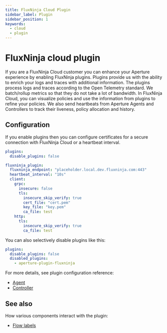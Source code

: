 ```yaml
---
title: FluxNinja Cloud Plugin
sidebar_label: Plugin
sidebar_position: 1
keywords:
  - cloud
  - plugin
---
```


# FluxNinja cloud plugin

If you are a FluxNinja Cloud customer you can enhance your Aperture experience
by enabling FluxNinja plugins. Plugins provide us with the ability to enrich
your logs and traces with additional information. The plugins process logs and
traces according to the Open Telemetry standard. We batch/rollup metrics so that
they do not take a lot of bandwidth. In FluxNinja Cloud, you can visualize
policies and use the information from plugins to refine your policies. We also
send heartbeats from Aperture Agents and Controllers to track their liveness,
policy allocation and history.

## Configuration

If you enable plugins then you can configure certificates for a secure
connection with FluxNinja Cloud or a heartbeat interval.

```yaml
plugins:
  disable_plugins: false

fluxninja_plugin:
  fluxninja_endpoint: "placeholder.local.dev.fluxninja.com:443"
  heartbeat_interval: "10s"
  client:
    grpc:
      insecure: false
      tls:
        insecure_skip_verify: true
        cert_file: "cert.pem"
        key_file: "key.pem"
        ca_file: test
    http:
      tls:
        insecure_skip_verify: true
        ca_file: test
```

You can also selectively disable plugins like this:

```yaml
plugins:
  disable_plugins: false
  disabled_plugins:
    - aperture-plugin-fluxninja
```

For more details, see plugin configuration reference:

- [Agent](/reference/configuration/agent.md#plugins)
- [Controller](/reference/configuration/controller.md#plugins)

## See also

How various components interact with the plugin:

- [Flow labels](/concepts/flow-control/selector/flow-label.md#plugin)
